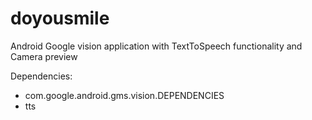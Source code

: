 # doyousmile
Android Google vision application with TextToSpeech functionality and Camera preview

Dependencies: 
  - com.google.android.gms.vision.DEPENDENCIES
  - tts
